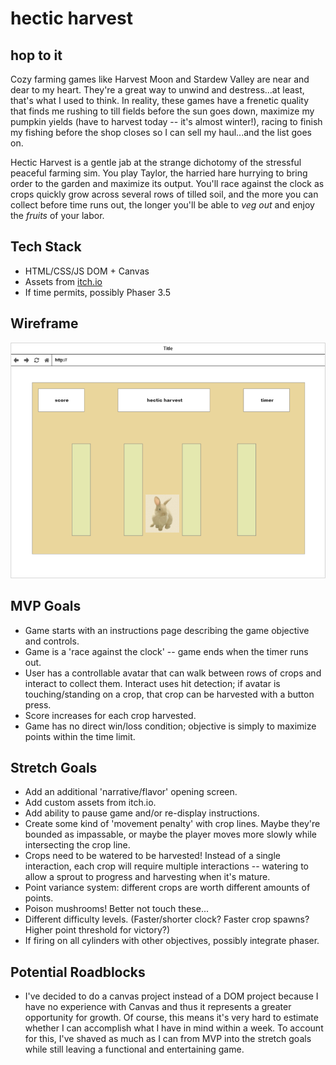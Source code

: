 # hectic harvest

## hop to it

Cozy farming games like Harvest Moon and Stardew Valley are near and dear to my heart. They're a great way to unwind and destress...at least, that's what I used to think. In reality, these games have a frenetic quality that finds me rushing to till fields before the sun goes down, maximize my pumpkin yields (have to harvest today -- it's almost winter!), racing to finish my fishing before the shop closes so I can sell my haul...and the list goes on.

Hectic Harvest is a gentle jab at the strange dichotomy of the stressful peaceful farming sim. You play Taylor, the harried hare hurrying to bring order to the garden and maximize its output. You'll race against the clock as crops quickly grow across several rows of tilled soil, and the more you can collect before time runs out, the longer you'll be able to _veg out_ and enjoy the _fruits_ of your labor.

## Tech Stack

- HTML/CSS/JS DOM + Canvas
- Assets from [itch.io](https://cupnooble.itch.io/sprout-lands-asset-pack)
- If time permits, possibly Phaser 3.5

## Wireframe

![Wireframe](Project1Wireframe.png)

## MVP Goals

- Game starts with an instructions page describing the game objective and controls.
- Game is a 'race against the clock' -- game ends when the timer runs out.
- User has a controllable avatar that can walk between rows of crops and interact to collect them. Interact uses hit detection; if avatar is touching/standing on a crop, that crop can be harvested with a button press.
- Score increases for each crop harvested.
- Game has no direct win/loss condition; objective is simply to maximize points within the time limit.

## Stretch Goals

- Add an additional 'narrative/flavor' opening screen.
- Add custom assets from itch.io.
- Add ability to pause game and/or re-display instructions.
- Create some kind of 'movement penalty' with crop lines. Maybe they're bounded as impassable, or maybe the player moves more slowly while intersecting the crop line.
- Crops need to be watered to be harvested! Instead of a single interaction, each crop will require multiple interactions -- watering to allow a sprout to progress and harvesting when it's mature.
- Point variance system: different crops are worth different amounts of points.
- Poison mushrooms! Better not touch these...
- Different difficulty levels. (Faster/shorter clock? Faster crop spawns? Higher point threshold for victory?)
- If firing on all cylinders with other objectives, possibly integrate phaser.

## Potential Roadblocks

- I've decided to do a canvas project instead of a DOM project because I have no experience with Canvas and thus it represents a greater opportunity for growth. Of course, this means it's very hard to estimate whether I can accomplish what I have in mind within a week. To account for this, I've shaved as much as I can from MVP into the stretch goals while still leaving a functional and entertaining game.
